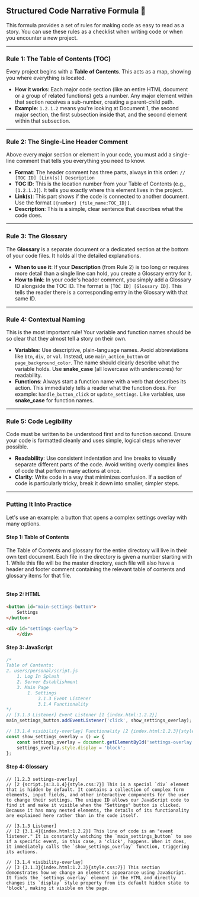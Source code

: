 ## Structured Code Narrative Formula 📖

This formula provides a set of rules for making code as easy to read as a story. You can use these rules as a checklist when writing code or when you encounter a new project.

-----

### Rule 1: The Table of Contents (TOC)

Every project begins with a **Table of Contents**. This acts as a map, showing you where everything is located.

  * **How it works**: Each major code section (like an entire HTML document or a group of related functions) gets a number. Any major element within that section receives a sub-number, creating a parent-child path.
  * **Example**: `1.2.1.2` means you're looking at Document 1, the second major section, the first subsection inside that, and the second element within that subsection.

-----

### Rule 2: The Single-Line Header Comment

Above every major section or element in your code, you must add a single-line comment that tells you everything you need to know.

  * **Format**: The header comment has three parts, always in this order: `// [TOC ID] [Link(s)] Description`
  * **TOC ID**: This is the location number from your Table of Contents (e.g., `[1.2.1.2]`). It tells you exactly where this element lives in the project.
  * **Link(s)**: This part shows if the code is connected to another document. Use the format `[{number} {file_name:TOC_ID}]`.
  * **Description**: This is a simple, clear sentence that describes what the code does.

-----

### Rule 3: The Glossary

The **Glossary** is a separate document or a dedicated section at the bottom of your code files. It holds all the detailed explanations.

  * **When to use it**: If your **Description** (from Rule 2) is too long or requires more detail than a single line can hold, you create a Glossary entry for it.
  * **How to link**: In your code's header comment, you simply add a Glossary ID alongside the TOC ID. The format is `[TOC ID] [Glossary ID]`. This tells the reader there is a corresponding entry in the Glossary with that same ID.

-----

### Rule 4: Contextual Naming

This is the most important rule\! Your variable and function names should be so clear that they almost tell a story on their own.

  * **Variables**: Use descriptive, plain-language names. Avoid abbreviations like `btn`, `div`, or `val`. Instead, use `main_action_button` or `page_background_color`. The name should clearly describe what the variable holds. Use **snake\_case** (all lowercase with underscores) for readability.
  * **Functions**: Always start a function name with a verb that describes its action. This immediately tells a reader what the function does. For example: `handle_button_click` or `update_settings`. Like variables, use **snake\_case** for function names.

-----

### Rule 5: Code Legibility

Code must be written to be understood first and to function second. Ensure your code is formatted cleanly and uses simple, logical steps whenever possible.

  * **Readability**: Use consistent indentation and line breaks to visually separate different parts of the code. Avoid writing overly complex lines of code that perform many actions at once.
  * **Clarity**: Write code in a way that minimizes confusion. If a section of code is particularly tricky, break it down into smaller, simpler steps.

-----

### Putting It Into Practice

Let's use an example: a button that opens a complex settings overlay with many options.

#### **Step 1: Table of Contents**

The Table of Contents and glossary for the entire directory will live in their own text document. Each file in the directory is given a number starting with 1. While this file will be the master directory, each file will also have a header and footer comment containing the relevant table of contents and glossary items for that file.

```html
```

#### **Step 2: HTML**

```html
<button id="main-settings-button">
    Settings
</button>

<div id="settings-overlay">
    </div>
```

#### **Step 3: JavaScript**

```javascript
/*
Table of Contents:
2. users/personal/script.js
	1. Log In Splash
	2. Server Establishment
	3. Main Page
		1. Settings
			3.1.3 Event Listener
			3.1.4 Functionality
*/
// [3.1.3 Listener] Event Listener [1 {index.html:1.2.2}]
main_settings_button.addEventListener('click', show_settings_overlay);

// [3.1.4 visibility-overlay] Functionality [2 {index.html:1.2.3}{style.css:7}]
const show_settings_overlay = () => {
    const settings_overlay = document.getElementById('settings-overlay');
    settings_overlay.style.display = 'block';
};
```

#### **Step 4: Glossary**

```text
// [1.2.3 settings-overlay]
// [2 {script.js:3.1.4}{style.css:7}] This is a special `div` element that is hidden by default. It contains a collection of complex form elements, input fields, and other interactive components for the user to change their settings. The unique ID allows our JavaScript code to find it and make it visible when the "Settings" button is clicked. Because it has many nested elements, the details of its functionality are explained here rather than in the code itself.

// [3.1.3 Listener]
// [2 {3.1.4}{index.html:1.2.2}] This line of code is an "event listener." It is constantly watching the `main_settings_button` to see if a specific event, in this case, a 'click', happens. When it does, it immediately calls the `show_settings_overlay` function, triggering its actions.

// [3.1.4 visibility-overlay]
// [3 {3.1.3}{index.html:1.2.3}{style.css:7}] This section demonstrates how we change an element's appearance using JavaScript. It finds the `settings_overlay` element in the HTML and directly changes its `display` style property from its default hidden state to 'block', making it visible on the page.
```
